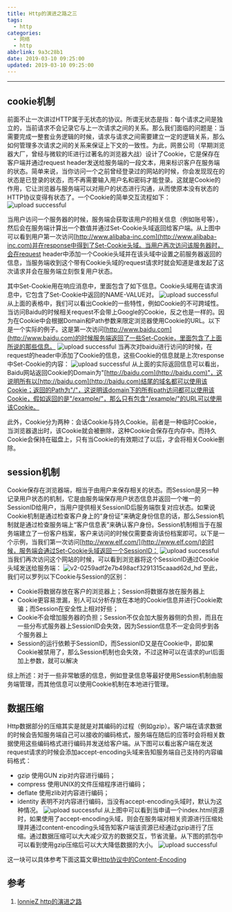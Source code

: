 ```yaml
---
title: Http的演进之路之三
tags:
  - http
categories:
  - 网络
  - http
abbrlink: 9a3c28b1
date: 2019-03-10 09:25:00
updated: 2019-03-10 09:25:00
---
```

---

## cookie机制

前面不止一次讲过HTTP属于无状态的协议。所谓无状态是指：每个请求之间是独立的，当前请求不会记录它与上一次请求之间的关系。那么我们面临的问题是：当需要完成一整套业务逻辑的时候，请求与请求之间需要建立一定的逻辑关系，那么如何管理多次请求之间的关系来保证上下文的一致性。为此，网景公司（早期浏览器大厂，曾经与微软的IE进行过著名的浏览器大战）设计了Cookie，它是保存在客户端并通过request header发送给服务端的一段文本，用来标识客户在服务端的状态。简单来说，当你访问一个之前曾经登录过的网站的时候，你会发现现在的状态是已登录的状态，而不再需要输入用户名和密码才能登录。这就是Cookie的作用，它让浏览器与服务端可以对用户的状态进行沟通，从而使原本没有状态的HTTP协议变得有状态了。一个Cookie的简单交互流程如下：
![upload successful](https://cdn.jsdelivr.net/gh/fengxiu/img/pasted-234.png)

<!-- more -->
当用户访问一个服务器的时候，服务端会获取该用户的相关信息（例如账号等），然后会在服务端计算出一个数值并通过Set-Cookie头域返回给客户端。从上图中可以看到用户第一次访问[http://www.alibaba-inc.com](http://www.alibaba-inc.com)并在response中得到了Set-Cookie头域。当用户再次访问该服务器时，会在request header中添加一个Cookie头域并在该头域中设置之前服务器返回的信息，当服务端收到这个带有Cookie头域的request请求时就会知道是谁发起了这次请求并会在服务端立刻恢复用户状态。

其中Set-Cookie用在响应消息中，里面包含了如下信息。Cookie头域用在请求消息中，它包含了Set-Cookie中返回的NAME-VALUE对。
![upload successful](https://cdn.jsdelivr.net/gh/fengxiu/img/pasted-235.png)
从上面的表格中，我们可以看出Cookie的一些特性，例如Cookie的不可跨域性。当访问Baidu的时候相关request不会带上Google的Cookie，反之也是一样的。因为在Cookie中会根据Domain和Path参数来限定浏览器使用Cookie的URL。以下是一个实际的例子。这是第一次访问[http://www.baidu.com](http://www.baidu.com)的时候服务端返回了一些Set-Cookie，里面包含了上面所说的那些信息。
![upload successful](https://cdn.jsdelivr.net/gh/fengxiu/img/pasted-236.png)
当再次对baidu进行访问的时候，在request的header中添加了Cookie的信息，这些Cookie的信息就是上次response中Set-Cookie的内容：
![upload successful](https://cdn.jsdelivr.net/gh/fengxiu/img/pasted-237.png)
从上面的实际返回信息可以看出，Baidu网站返回Cookie的Domain为"[http://baidu.com](http://baidu.com)"，这说明所有以[http://baidu.com](http://baidu.com)结尾的域名都可以使用该Cookie；返回的Path为"/"，这说明该domain下的所有path访问都可以使用该Cookie，假如返回的是"/example/"，那么只有包含"/example/"的URL可以使用该Cookie。

此外，Cookie分为两种：会话Cookie与持久Cookie。前者是一种临时Cookie，当浏览器退出时，该Cookie就会被删除，这种Cookie会保存在内存中。而持久Cookie会保持在磁盘上，只有当Cookie的有效期过了以后，才会将相关Cookie删除。

## session机制
Cookie保存在浏览器端，相当于由用户来保存相关的状态。而Session是另一种记录用户状态的机制，它是由服务端保存用户状态信息并返回一个唯一的SessionID给用户，当用户提供相关SessionID后服务端恢复对应状态。如果说Cookie机制是通过检查客户身上的“身份证”来确定身份信息的话，那么Session机制就是通过检查服务端上“客户信息表”来确认客户身份。Session机制相当于在服务端建立了一份客户档案，客户来访问的时候仅需要查询该份档案即可。以下是一个示例，当我们第一次访问[http://www.elf.com/](http://www.elf.com/)的时候，服务端会通过Set-Cookie头域返回一个SessionID：
![upload successful](https://cdn.jsdelivr.net/gh/fengxiu/img/pasted-238.png)
当我们再次访问这个网站的时候，可以看到浏览器将这个SessionID通过Cookie头域发送给服务端：
![v2-0259adf2e7b498acf3291315caaad62d_hd](https://cdn.jsdelivr.net/gh/fengxiu/img/v2-0259adf2e7b498acf3291315caaad62d_hd.jpg)
至此，我们可以罗列以下Cookie与Session的区别：
- Cookie将数据存放在客户的浏览器上；Session将数据存放在服务器上
- Cookie更容易泄漏，别人可以分析存放在本地的Cookie信息并进行Cookie欺骗；而Session在安全性上相对好些；
- Cookie不会增加服务器的负担；Session不仅会加大服务器侧的负担，而且在一些分布式服务器上SessionID会失效，因为Session信息不一定会同步到各个服务器上
- Session的运行依赖于SessionID，而SessionID又是在Cookie中，即如果Cookie被禁用了，那么Session机制也会失效，不过这种可以在请求的url后面加上参数，就可以解决

综上所述：对于一些非常敏感的信息，例如登录信息等最好使用Session机制由服务端管理，而其他信息可以使用Cookie机制在本地进行管理。

## 数据压缩

Http数据部分的压缩其实是就是对其编码的过程（例如gzip）。客户端在请求数据的时候会告知服务端自己可以接收的编码格式，服务端在随后的应答时会将相关数据使用这些编码格式进行编码并发送给客户端。从下图可以看出客户端在发送request请求的时候会添加accept-encoding头域来告知服务端自己支持的内容编码格式：
- gzip 使用GUN zip对内容进行编码；
- compress 使用UNIX的文件压缩程序进行编码；
- deflate 使用zlib对内容进行编码；
- identity 表明不对内容进行编码，当没有accept-encoding头域时，默认为这种情况。
![upload successful](https://cdn.jsdelivr.net/gh/fengxiu/img/pasted-239.png)
从上图中可以看到当申请一个index.html资源时，如果使用了accept-encoding头域，则会在服务端对相关资源进行压缩处理并通过content-encoding头域告知客户端该资源已经通过gzip进行了压缩。通过数据压缩可以大大减少双方的数据交互，节省流量。从下图的抓包中可以看到使用gzip压缩后可以大大降低数据的大小。
![upload successful](https://cdn.jsdelivr.net/gh/fengxiu/img/pasted-240.png)

这一块可以具体参考下面这篇文章[Http协议中的Content-Encoding](/archives/e20a716d.html)

## 参考
1. [lonnieZ http的演进之路](https://www.zhihu.com/people/lonniez/activities)